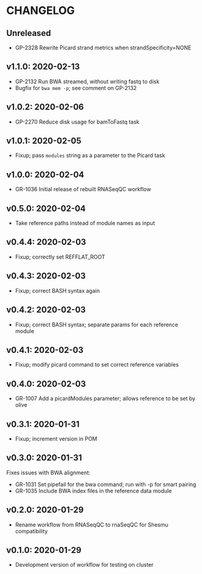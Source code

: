 CHANGELOG
=========

Unreleased
----------

- GP-2328 Rewrite Picard strand metrics when strandSpecificity=NONE

v1.1.0: 2020-02-13
------------------

- GP-2132 Run BWA streamed, without writing fastq to disk
- Bugfix for `bwa mem -p`; see comment on GP-2132

v1.0.2: 2020-02-06
------------------

- GP-2270 Reduce disk usage for bamToFastq task

v1.0.1: 2020-02-05
------------------

- Fixup; pass `modules` string as a parameter to the Picard task

v1.0.0: 2020-02-04
------------------

- GR-1036 Initial release of rebuilt RNASeqQC workflow

v0.5.0: 2020-02-04
------------------

- Take reference paths instead of module names as input

v0.4.4: 2020-02-03
------------------

- Fixup; correctly set REFFLAT_ROOT

v0.4.3: 2020-02-03
------------------

- Fixup; correct BASH syntax again

v0.4.2: 2020-02-03
------------------

- Fixup; correct BASH syntax; separate params for each reference module

v0.4.1: 2020-02-03
------------------

- Fixup; modify picard command to set correct reference variables

v0.4.0: 2020-02-03
------------------

- GR-1007 Add a picardModules parameter; allows reference to be set by olive

v0.3.1: 2020-01-31
------------------

- Fixup; increment version in POM

v0.3.0: 2020-01-31
------------------

Fixes issues with BWA alignment:
- GR-1031 Set pipefail for the bwa command; run with -p for smart pairing
- GR-1035 Include BWA index files in the reference data module

v0.2.0: 2020-01-29
------------------

- Rename workflow from RNASeqQC to rnaSeqQC for Shesmu compatibility


v0.1.0: 2020-01-29
------------------

- Development version of workflow for testing on cluster
